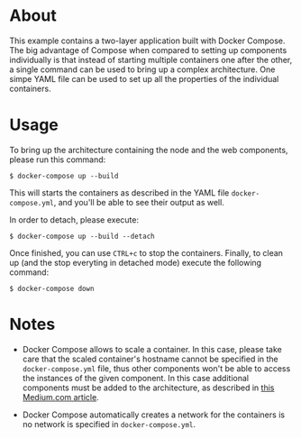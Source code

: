 # About

This example contains a two-layer application built with Docker Compose. The big
advantage of Compose when compared to setting up components individually is that
instead of starting multiple containers one after the other, a single command
can be used to bring up a complex architecture. One simpe YAML file can be used
to set up all the properties of the individual containers.

# Usage

To bring up the architecture containing the node and the web components, please
run this command:
```
$ docker-compose up --build
```

This will starts the containers as described in the YAML file
`docker-compose.yml`, and you'll be able to see their output as well.

In order to detach, please execute:
```
$ docker-compose up --build --detach
```

Once finished, you can use `CTRL+c` to stop the containers. Finally, to clean up
(and the stop everyting in detached mode) execute the following command:
```
$ docker-compose down
```

# Notes

- Docker Compose allows to scale a container. In this case, please take care that
the scaled container's hostname cannot be specified in the `docker-compose.yml`
file, thus other components won't be able to access the instances of the given
component. In this case additional components must be added to the architecture,
as described in [this Medium.com article](https://medium.com/@benoittellier3/automatic-load-balancing-for-your-docker-compose-services-aa6b96f20d20).

- Docker Compose automatically creates a network for the containers is no network
is specified in `docker-compose.yml`.
